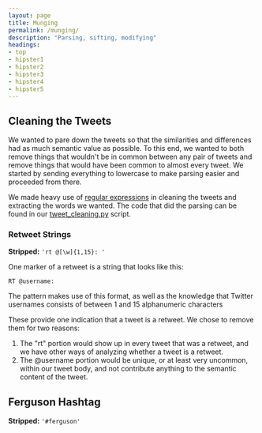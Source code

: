 ```yaml
---
layout: page
title: Munging
permalink: /munging/
description: "Parsing, sifting, modifying"
headings:
- top
- hipster1
- hipster2
- hipster3
- hipster4
- hipster5
---
```


## Cleaning the Tweets

We wanted to pare down the tweets so that the similarities and differences had as much semantic value as possible. To this end, we wanted to both remove things that wouldn't be in common between any pair of tweets and remove things that would have been common to almost every tweet. We started by sending everything to lowercase to make parsing easier and proceeded from there.

We made heavy use of [regular expressions](http://www.regular-expressions.info/) in cleaning the tweets and extracting the words we wanted. The code that did the parsing can be found in our [tweet_cleaning.py](https://github.com/tstirrat15/sentimentClusters/blob/master/tweet_cleaning.py) script.

### Retweet Strings

**Stripped:** `'rt @[\w]{1,15}: '`

One marker of a retweet is a string that looks like this:

`RT @username:`

The pattern makes use of this format, as well as the knowledge that Twitter usernames consists of between 1 and 15 alphanumeric characters

These provide one indication that a tweet is a retweet. We chose to remove them for two reasons:

1. The "rt" portion would show up in every tweet that was a retweet, and we have other ways of analyzing whether a tweet is a retweet.
2. The @username portion would be unique, or at least very uncommon, within our tweet body, and not contribute anything to the semantic content of the tweet.

## Ferguson Hashtag

**Stripped:** `'#ferguson'`

